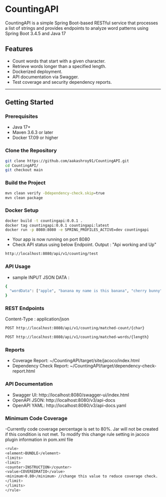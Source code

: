 # CountingAPI

CountingAPI is a simple Spring Boot-based RESTful service that processes a list of strings and provides endpoints to analyze word patterns using Spring Boot 3.4.5 and Java 17

## Features

- Count words that start with a given character.
- Retrieve words longer than a specified length.
- Dockerized deployment.
- API documentation via Swagger.
- Test coverage and security dependency reports.

---

## Getting Started

### Prerequisites

- Java 17+
- Maven 3.6.3 or later
- Docker 17.09 or higher

### Clone the Repository

```bash
git clone https://github.com/aakashroy91/CountingAPI.git
cd CountingAPI/
git checkout main
```
### Build the Project

```bash
mvn clean verify -Ddependency-check.skip=true
mvn clean package
```
### Docker Setup

```bash
docker build -t countingapi:0.0.1 .
docker tag countingapi:0.0.1 countingapi:latest
docker run -p 8080:8080 -e SPRING_PROFILES_ACTIVE=dev countingapi
```
- Your app is now running on port 8080
- Check API status using below Endpoint. Output : "Api working and Up"
```bash
http://localhost:8080/api/v1/counting/test
```

### API Usage
- sample INPUT JSON DATA :
```bash
{
  "wordData": ["apple", "banana my name is this banana", "cherry bunny", "Bamboo"]
}
```

### REST Endpoints 
Content-Type : application/json
```bash
POST http://localhost:8080/api/v1/counting/matched-count/{char}
```
```bash
POST http://localhost:8080/api/v1/counting/matched-words/{length}
```

### Reports
- Coverage Report: ~/CountingAPI/target/site/jacoco/index.html
- Dependency Check Report: ~/CountingAPI/target/dependency-check-report.html

### API Documentation
- Swagger UI: http://localhost:8080/swagger-ui/index.html
- OpenAPI JSON: http://localhost:8080/v3/api-docs
- OpenAPI YAML: http://localhost:8080/v3/api-docs.yaml

### Minimum Code Coverage
-Currently code coverage percentage is set to 80%. Jar will not be created if this condition is not met. To modify this change rule setting in jacoco plugin information in pom.xml file
```bash
<rule>
<element>BUNDLE</element>
<limits>
<limit>
<counter>INSTRUCTION</counter>
<value>COVEREDRATIO</value>
<minimum>0.80</minimum> //change this value to reduce coverage check.
</limit>
</limits>
</rule>
```

